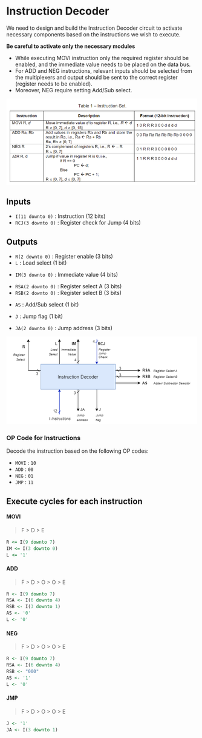 # Instruction Decoder

We need to design and build the Instruction Decoder circuit to activate
necessary components based on the instructions we wish to execute.

**Be careful to activate only the necessary modules** 
- While executing MOVI instruction only the required register should be enabled, and the immediate value needs to be placed on the data bus. 
- For ADD and NEG instructions, relevant inputs should be selected from the multiplexers and output should be sent to the correct register (register needs to be enabled). 
- Moreover, NEG require setting Add/Sub select.

![](instructions-table.png)


## Inputs 
- `I(11 downto 0)` : Instruction (12 bits) 
- `RCJ(3 downto 0)` : Register check for Jump (4 bits)

## Outputs
- `R(2 downto 0)` : Register enable (3 bits)
- `L` : Load select (1 bit)
<!-- - Immediate value (4 bit) -->
- `IM(3 downto 0)` : Immediate value (4 bits)
<!-- - 2 Register select (3 bits) -->
- `RSA(2 downto 0)` : Register select A (3 bits)
- `RSB(2 downto 0)` : Register select B (3 bits)
<!-- - Add/Sub select (1 bit) -->
- `AS` : Add/Sub select (1 bit)
<!-- - Jump flag (1 bit) -->
- `J` : Jump flag (1 bit)
<!-- - Jump address (3 bits) -->
- `JA(2 downto 0)` : Jump address (3 bits)


![](instruction-decoder.png)

### OP Code for Instructions

Decode the instruction based on the following OP codes:
- `MOVI` : `10`
- `ADD` : `00`
- `NEG` : `01`
- `JMP` : `11`

## Execute cycles for each instruction

#### MOVI

> F > D > E 

```vhdl
R <= I(9 downto 7)
IM <= I(3 downto 0)
L <= '1'
```

#### ADD

> F > D > O > O > E

```vhdl
R <- I(9 downto 7)
RSA <- I(6 downto 4)
RSB <- I(3 downto 1)
AS <- '0'
L <- '0'
```

#### NEG

> F > D > O > O > E

```vhdl
R <- I(9 downto 7)
RSA <- I(6 downto 4)
RSB <- "000"
AS <- '1'
L <- '0'
```

#### JMP

> F > D > O > O > E

```vhdl
J <- '1'
JA <- I(3 downto 1)
```



 